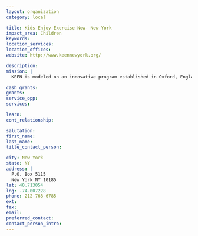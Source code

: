 ```yaml
---
layout: organization
category: local

title: Kids Enjoy Exercise Now- New York
impact_area: Children
keywords: 
location_services: 
location_offices: 
website: http://www.keennewyork.org/

description: 
mission: |
  KEEN is modeled on an innovative program established in Oxford, England by Elliott Portnoy, who brought KEEN to the Washington, DC area in 1992. With help from a handful of parents and volunteers, KEEN started as a single program. Now, because of our careful attention to the needs of our athletes and their families, and our volunteers, KEEN serves hundreds of young people in the Greater DC area with disabilities and offers a wide range of programs and activities.

cash_grants: 
grants: 
service_opp: 
services: 

learn: 
cont_relationship: 

salutation: 
first_name: 
last_name: 
title_contact_person: 

city: New York
state: NY
address: |
  P.O. Box 5115     
  New York NY 10185
lat: 40.713054
lng: -74.007228
phone: 212-768-6785
ext: 
fax: 
email: 
preferred_contact: 
contact_person_intro: 
---
```

